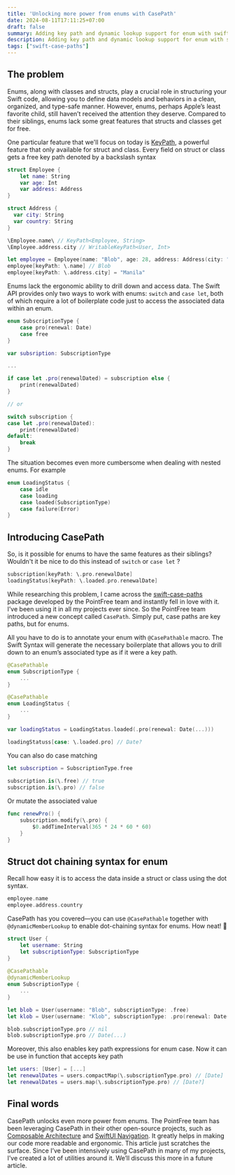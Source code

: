 ```yaml
---
title: 'Unlocking more power from enums with CasePath'
date: 2024-08-11T17:11:25+07:00
draft: false
summary: Adding key path and dynamic lookup support for enum with swift-case-paths
description: Adding key path and dynamic lookup support for enum with swift-case-paths
tags: ["swift-case-paths"]
---
```


## The problem

Enums, along with classes and structs, play a crucial role in structuring your Swift code, allowing you to define data models and behaviors in a clean, organized, and type-safe manner. However, enums, perhaps Apple’s least favorite child, still haven’t received the attention they deserve. Compared to their siblings, enums lack some great features that structs and classes get for free.

One particular feature that we'll focus on today is [KeyPath](https://docs.swift.org/swift-book/documentation/the-swift-programming-language/expressions/#Key-Path-Expression), a powerful feature that only available for struct and class. Every field on struct or class gets a free key path denoted by a backslash syntax

```swift
struct Employee {
    let name: String
    var age: Int
    var address: Address
}

struct Address {
  var city: String
  var country: String
}

\Employee.name\ // KeyPath<Employee, String>
\Employee.address.city // WritableKeyPath<User, Int>

let employee = Employee(name: "Blob", age: 28, address: Address(city: "Ho Chi Minh", country: "Vietnam"))
employee[keyPath: \.name] // Blob
employee[keyPath: \.address.city] = "Manila"
```

Enums lack the ergonomic ability to drill down and access data. The Swift API provides only two ways to work with enums: `switch` and `case let`, both of which require a lot of boilerplate code just to access the associated data within an enum.

```swift
enum SubscriptionType {
    case pro(renewal: Date)
    case free
}

var subsription: SubscriptionType

...

if case let .pro(renewalDated) = subscription else {
    print(renewalDated)
}

// or

switch subscription {
case let .pro(renewalDated):
    print(renewalDated)
default: 
    break
}
```

The situation becomes even more cumbersome when dealing with nested enums. For example

```swift
enum LoadingStatus {
    case idle
    case loading
    case loaded(SubscriptionType)
    case failure(Error)
}
```

## Introducing CasePath

So, is it possible for enums to have the same features as their siblings? Wouldn't it be nice to do this instead of `switch` or `case let` ?

```swift
subscription[keyPath: \.pro.renewalDate] 
loadingStatus[keyPath: \.loaded.pro.renewalDate]
```

While researching this problem, I came across the [swift-case-paths](https://github.com/pointfreeco/swift-case-paths) package developed by the PointFree team and instantly fell in love with it. I’ve been using it in all my projects ever since. So the PointFree team introduced a new concept called `CasePath`. Simply put, case paths are key paths, but for enums.

All you have to do is to annotate your enum with `@CasePathable` macro. The Swift Syntax will generate the necessary boilerplate that allows you to drill down to an enum’s associated type as if it were a key path.

```swift
@CasePathable
enum SubscriptionType {
    ...
}

@CasePathable
enum LoadingStatus {
    ...
}

var loadingStatus = LoadingStatus.loaded(.pro(renewal: Date(...)))

loadingStatuss[case: \.loaded.pro] // Date?
```

You can also do case matching

```swift
let subscription = SubscriptionType.free
        
subscription.is(\.free) // true
subscription.is(\.pro) // false
```

Or mutate the associated value

```swift
func renewPro() {
    subscription.modify(\.pro) {
        $0.addTimeInterval(365 * 24 * 60 * 60)
    }
}
```

## Struct dot chaining syntax for enum

Recall how easy it is to access the data inside a struct or class using the dot syntax.

```swift
employee.name
employee.address.country
```

CasePath has you covered—you can use `@CasePathable` together with `@dynamicMemberLookup` to enable dot-chaining syntax for enums. How neat! 🙌

```swift
struct User {
    let username: String
    let subscriptionType: SubscriptionType
}
    
@CasePathable
@dynamicMemberLookup
enum SubscriptionType {
    ...
}

let blob = User(username: "Blob", subscriptionType: .free)
let klob = User(username: "Klob", subscriptionType: .pro(renewal: Date(...))

blob.subscriptionType.pro // nil
blob.subscriptionType.pro // Date(...)
```

Moreover, this also enables key path expressions for enum case. Now it can be use in function that accepts key path

```swift
let users: [User] = [...]
let renewalDates = users.compactMap(\.subscriptionType.pro) // [Date]
let renewalDates = users.map(\.subscriptionType.pro) // [Date?]
```

## Final words

CasePath unlocks even more power from enums. The PointFree team has been leveraging CasePath in their other open-source projects, such as [Composable Architecture](http://github.com/pointfreeco/swift-composable-architecture) and [SwiftUI Navigation](http://github.com/pointfreeco/swiftui-navigation). It greatly helps in making our code more readable and ergonomic. This article just scratches the surface. Since I’ve been intensively using CasePath in many of my projects, I’ve created a lot of utilities around it. We’ll discuss this more in a future article.
